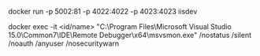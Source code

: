 docker run -p 5002:81 -p 4022:4022 -p 4023:4023 iisdev

docker exec -it <id/name> "C:\Program Files\Microsoft Visual Studio 15.0\Common7\IDE\Remote Debugger\x64\msvsmon.exe" /nostatus /silent /noauth /anyuser /nosecuritywarn